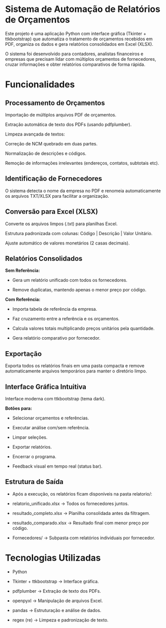# Sistema de Automação de Relatórios de Orçamentos

Este projeto é uma aplicação Python com interface gráfica (Tkinter + ttkbootstrap) que automatiza o tratamento de orçamentos recebidos em PDF, organiza os dados e gera relatórios consolidados em Excel (XLSX).

O sistema foi desenvolvido para contadores, analistas financeiros e empresas que precisam lidar com múltiplos orçamentos de fornecedores, cruzar informações e obter relatórios comparativos de forma rápida.

#  Funcionalidades
## Processamento de Orçamentos

Importação de múltiplos arquivos PDF de orçamentos.

Extração automática de texto dos PDFs (usando pdfplumber).

Limpeza avançada de textos:

Correção de NCM quebrado em duas partes.

Normalização de descrições e códigos.

Remoção de informações irrelevantes (endereços, contatos, subtotais etc).

## Identificação de Fornecedores

O sistema detecta o nome da empresa no PDF e renomeia automaticamente os arquivos TXT/XLSX para facilitar a organização.

## Conversão para Excel (XLSX)

Converte os arquivos limpos (.txt) para planilhas Excel.

Estrutura padronizada com colunas:
Código | Descrição | Valor Unitário.

Ajuste automático de valores monetários (2 casas decimais).

## Relatórios Consolidados

**Sem Referência:**

- Gera um relatório unificado com todos os fornecedores.

- Remove duplicatas, mantendo apenas o menor preço por código.

**Com Referência:**

- Importa tabela de referência da empresa.

- Faz cruzamento entre a referência e os orçamentos.

- Calcula valores totais multiplicando preços unitários pela quantidade.

- Gera relatório comparativo por fornecedor.

## Exportação

Exporta todos os relatórios finais em uma pasta compacta e remove automaticamente arquivos temporários para manter o diretório limpo.

## Interface Gráfica Intuitiva

Interface moderna com ttkbootstrap (tema dark).

**Botões para:**

- Selecionar orçamentos e referências.

- Executar análise com/sem referência.

- Limpar seleções.

- Exportar relatórios.

- Encerrar o programa.

- Feedback visual em tempo real (status bar).

## Estrutura de Saída

- Após a execução, os relatórios ficam disponíveis na pasta relatorio/:

- relatorio_unificado.xlsx → Todos os fornecedores juntos.

- resultado_completo.xlsx → Planilha consolidada antes da filtragem.

- resultado_comparado.xlsx → Resultado final com menor preço por código.

- Fornecedores/ → Subpasta com relatórios individuais por fornecedor.

# Tecnologias Utilizadas

- Python

- Tkinter + ttkbootstrap → Interface gráfica.

- pdfplumber → Extração de texto dos PDFs.

- openpyxl → Manipulação de arquivos Excel.

- pandas → Estruturação e análise de dados.

- regex (re) → Limpeza e padronização de texto.